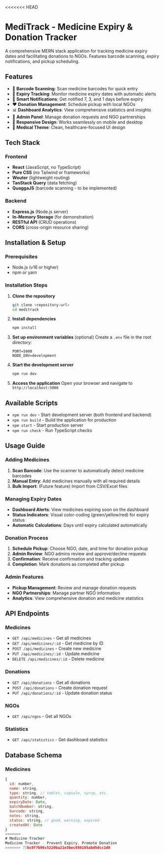 <<<<<<< HEAD
# MediTrack - Medicine Expiry & Donation Tracker

A comprehensive MERN stack application for tracking medicine expiry dates and facilitating donations to NGOs. Features barcode scanning, expiry notifications, and pickup scheduling.

## Features

- 📱 **Barcode Scanning**: Scan medicine barcodes for quick entry
- 📅 **Expiry Tracking**: Monitor medicine expiry dates with automatic alerts
- 🔔 **Smart Notifications**: Get notified 7, 3, and 1 days before expiry
- ❤️ **Donation Management**: Schedule pickup with local NGOs
- 📊 **Dashboard Analytics**: View comprehensive statistics and insights
- 👥 **Admin Panel**: Manage donation requests and NGO partnerships
- 📱 **Responsive Design**: Works seamlessly on mobile and desktop
- 🎨 **Medical Theme**: Clean, healthcare-focused UI design

## Tech Stack

### Frontend
- **React** (JavaScript, no TypeScript)
- **Pure CSS** (no Tailwind or frameworks)
- **Wouter** (lightweight routing)
- **TanStack Query** (data fetching)
- **QuaggaJS** (barcode scanning - to be implemented)

### Backend
- **Express.js** (Node.js server)
- **In-Memory Storage** (for demonstration)
- **RESTful API** (CRUD operations)
- **CORS** (cross-origin resource sharing)

## Installation & Setup

### Prerequisites
- Node.js (v16 or higher)
- npm or yarn

### Installation Steps

1. **Clone the repository**
   ```bash
   git clone <repository-url>
   cd meditrack
   ```

2. **Install dependencies**
   ```bash
   npm install
   ```

3. **Set up environment variables** (optional)
   Create a `.env` file in the root directory:
   ```env
   PORT=5000
   NODE_ENV=development
   ```

4. **Start the development server**
   ```bash
   npm run dev
   ```

5. **Access the application**
   Open your browser and navigate to `http://localhost:5000`

## Available Scripts

- `npm run dev` - Start development server (both frontend and backend)
- `npm run build` - Build the application for production
- `npm start` - Start production server
- `npm run check` - Run TypeScript checks

## Usage Guide

### Adding Medicines

1. **Scan Barcode**: Use the scanner to automatically detect medicine barcodes
2. **Manual Entry**: Add medicines manually with all required details
3. **Bulk Import**: (Future feature) Import from CSV/Excel files

### Managing Expiry Dates

- **Dashboard Alerts**: View medicines expiring soon on the dashboard
- **Status Indicators**: Visual color-coding (green/yellow/red) for expiry status
- **Automatic Calculations**: Days until expiry calculated automatically

### Donation Process

1. **Schedule Pickup**: Choose NGO, date, and time for donation pickup
2. **Admin Review**: NGO admins review and approve/decline requests
3. **Confirmation**: Receive confirmation and tracking updates
4. **Completion**: Mark donations as completed after pickup

### Admin Features

- **Pickup Management**: Review and manage donation requests
- **NGO Partnerships**: Manage partner NGO information
- **Analytics**: View comprehensive donation and medicine statistics

## API Endpoints

### Medicines
- `GET /api/medicines` - Get all medicines
- `GET /api/medicines/:id` - Get medicine by ID
- `POST /api/medicines` - Create new medicine
- `PUT /api/medicines/:id` - Update medicine
- `DELETE /api/medicines/:id` - Delete medicine

### Donations
- `GET /api/donations` - Get all donations
- `POST /api/donations` - Create donation request
- `PUT /api/donations/:id` - Update donation status

### NGOs
- `GET /api/ngos` - Get all NGOs

### Statistics
- `GET /api/statistics` - Get dashboard statistics

## Database Schema

### Medicines
```javascript
{
  id: number,
  name: string,
  type: string, // tablet, capsule, syrup, etc.
  quantity: number,
  expiryDate: Date,
  batchNumber: string,
  barcode: string,
  notes: string,
  status: string, // good, warning, expired
  createdAt: Date
}
=======
# Medicine-Tracker
Medicine Tracker - Prevent Expiry, Promote Donation
>>>>>>> 75bc0f7b96c5220ba21e3bec886105abd5dcc1d0
